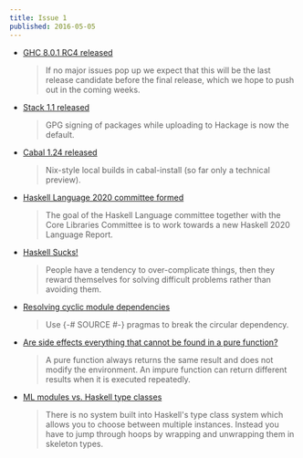 ```yaml
---
title: Issue 1
published: 2016-05-05
---
```


-   [GHC 8.0.1 RC4 released ](https://mail.haskell.org/pipermail/ghc-devs/2016-April/011955.html)

    > If no major issues pop up we expect that this will be the last release candidate before the final release, which we hope to push out in the coming weeks.

-   [Stack 1.1 released](https://github.com/commercialhaskell/stack/releases/tag/v1.1.0)

    > GPG signing of packages while uploading to Hackage is now the default.

-   [Cabal 1.24 released](https://github.com/23Skidoo/homepage/blob/41d92f3381f64c5bbade010e539e27192712725b/content/blog/2016-05-04-Cabal-1-24.md)

    > Nix-style local builds in cabal-install (so far only a technical preview).

-   [Haskell Language 2020 committee formed](https://mail.haskell.org/pipermail/haskell-prime/2016-April/004050.html)

    > The goal of the Haskell Language committee together with the Core Libraries Committee is to work towards a new Haskell 2020 Language Report.

-   [Haskell Sucks!](http://paul.bone.id.au/pub/pbone-2016-haskell-sucks/)

    > People have a tendency to over-complicate things, then they reward themselves for solving difficult problems rather than avoiding them.

-   [Resolving cyclic module dependencies](https://stackoverflow.com/questions/36978780/haskell-resolving-cyclical-module-dependency)

    > Use {-# SOURCE #-} pragmas to break the circular dependency.

-   [Are side effects everything that cannot be found in a pure function?](https://stackoverflow.com/questions/36969344/are-side-effects-everything-that-cannot-be-found-in-a-pure-function)

    > A pure function always returns the same result and does not modify the environment. An impure function can return different results when it is executed repeatedly.

-   [ML modules vs. Haskell type classes](https://stackoverflow.com/questions/36927169/ml-modules-vs-haskell-type-classes)

    > There is no system built into Haskell's type class system which allows you to choose between multiple instances. Instead you have to jump through hoops by wrapping and unwrapping them in skeleton types.
